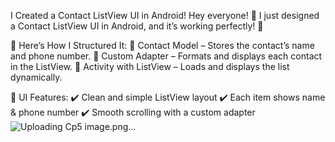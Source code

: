 I Created a Contact ListView UI in Android!
Hey everyone! 🎉 I just designed a Contact ListView UI in Android, and it’s working perfectly! 💯

📌 Here’s How I Structured It:
🔹 Contact Model – Stores the contact’s name and phone number.
🔹 Custom Adapter – Formats and displays each contact in the ListView.
🔹 Activity with ListView – Loads and displays the list dynamically.

🎨 UI Features:
✔️ Clean and simple ListView layout
✔️ Each item shows name & phone number
✔️ Smooth scrolling with a custom adapter
![Uploading Cp5 image.png…]()
